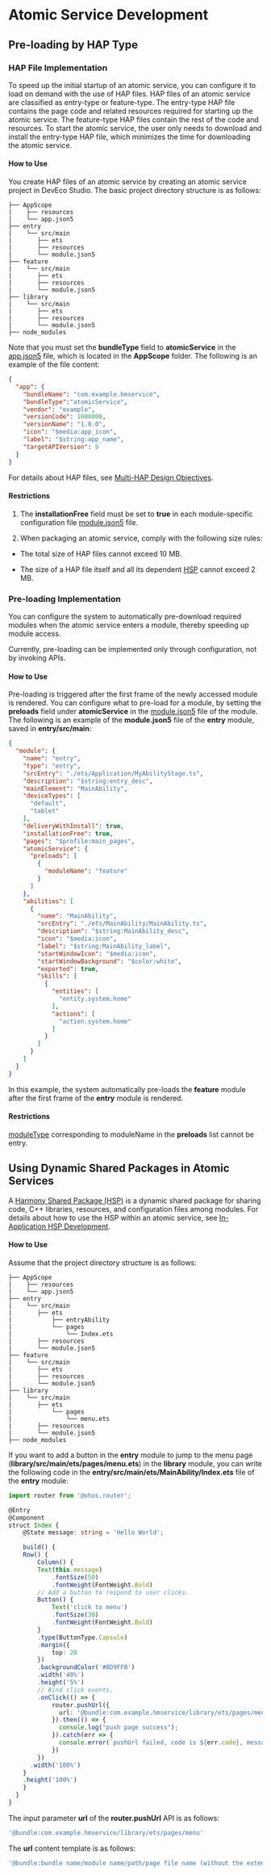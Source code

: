 # Atomic Service Development

## Pre-loading by HAP Type

### HAP File Implementation

To speed up the initial startup of an atomic service, you can configure it to load on demand with the use of HAP files. HAP files of an atomic service are classified as entry-type or feature-type. The entry-type HAP file contains the page code and related resources required for starting up the atomic service. The feature-type HAP files contain the rest of the code and resources. To start the atomic service, the user only needs to download and install the entry-type HAP file, which minimizes the time for downloading the atomic service.

#### How to Use

You create HAP files of an atomic service by creating an atomic service project in DevEco Studio. The basic project directory structure is as follows:

```
├── AppScope
|    ├── resources
|    └── app.json5
├── entry
|    └── src/main
|       ├── ets
|       ├── resources
|       └── module.json5
├── feature
|    └── src/main
|       ├── ets
|       ├── resources
|       └── module.json5
├── library
|    └── src/main
|       ├── ets
|       ├── resources
|       └── module.json5
├── node_modules
```

Note that you must set the **bundleType** field to **atomicService** in the [app.json5](app-configuration-file.md) file, which is located in the **AppScope** folder. The following is an example of the file content:

```json
{
  "app": {
    "bundleName": "com.example.hmservice",
    "bundleType":"atomicService",
    "vendor": "example",
    "versionCode": 1000000,
    "versionName": "1.0.0",
    "icon": "$media:app_icon",
    "label": "$string:app_name",
    "targetAPIVersion": 9
  }
}
```

For details about HAP files, see [Multi-HAP Design Objectives](multi-hap-objective.md).

#### Restrictions

1. The **installationFree** field must be set to **true** in each module-specific configuration file [module.json5](module-configuration-file.md) file.

2. When packaging an atomic service, comply with the following size rules:

- The total size of HAP files cannot exceed 10 MB.

- The size of a HAP file itself and all its dependent [HSP](in-app-hsp.md) cannot exceed 2 MB.


### Pre-loading Implementation

You can configure the system to automatically pre-download required modules when the atomic service enters a module, thereby speeding up module access.

Currently, pre-loading can be implemented only through configuration, not by invoking APIs.

#### How to Use

Pre-loading is triggered after the first frame of the newly accessed module is rendered. You can configure what to pre-load for a module, by setting the **preloads** field under **atomicService** in the [module.json5](module-configuration-file.md) file of the module. The following is an example of the **module.json5** file of the **entry** module, saved in **entry/src/main**:

```json
{
  "module": {
    "name": "entry",
    "type": "entry",
    "srcEntry": "./ets/Application/MyAbilityStage.ts",
    "description": "$string:entry_desc",
    "mainElement": "MainAbility",
    "deviceTypes": [
      "default",
      "tablet"
    ],
    "deliveryWithInstall": true,
    "installationFree": true,
    "pages": "$profile:main_pages",
    "atomicService": {
      "preloads": [
        {
          "moduleName": "feature"
        }
      ]
    },
    "abilities": [
      {
        "name": "MainAbility",
        "srcEntry": "./ets/MainAbility/MainAbility.ts",
        "description": "$string:MainAbility_desc",
        "icon": "$media:icon",
        "label": "$string:MainAbility_label",
        "startWindowIcon": "$media:icon",
        "startWindowBackground": "$color:white",
        "exported": true,
        "skills": [
          {
            "entities": [
              "entity.system.home"
            ],
            "actions": [
              "action.system.home"
            ]
          }
        ]
      }
    ]
  }
}
```

In this example, the system automatically pre-loads the **feature** module after the first frame of the **entry** module is rendered.

#### Restrictions

[moduleType](../reference/apis/js-apis-bundleManager.md#moduletype) corresponding to moduleName in the **preloads** list cannot be entry.

## Using Dynamic Shared Packages in Atomic Services

A [Harmony Shared Package (HSP)](shared-guide.md) is a dynamic shared package for sharing code, C++ libraries, resources, and configuration files among modules.
For details about how to use the HSP within an atomic service, see [In-Application HSP Development](in-app-hsp.md).

#### How to Use

Assume that the project directory structure is as follows:
```
├── AppScope
|    ├── resources
|    └── app.json5
├── entry
|    └── src/main
|       ├── ets
|           ├── entryAbility
|           └── pages
|               └── Index.ets
|       ├── resources
|       └── module.json5
├── feature
|    └── src/main
|       ├── ets
|       ├── resources
|       └── module.json5
├── library
|    └── src/main
|       ├── ets
|           └── pages
|               └── menu.ets
|       ├── resources
|       └── module.json5
├── node_modules
```

If you want to add a button in the **entry** module to jump to the menu page (**library/src/main/ets/pages/menu.ets**) in the **library** module, you can write the following code in the **entry/src/main/ets/MainAbility/Index.ets** file of the **entry** module:

```ts
import router from '@ohos.router';

@Entry
@Component
struct Index {
    @State message: string = 'Hello World';

    build() {
    Row() {
        Column() {
        Text(this.message)
            .fontSize(50)
            .fontWeight(FontWeight.Bold)
        // Add a button to respond to user clicks.
        Button() {
            Text('click to menu')
            .fontSize(30)
            .fontWeight(FontWeight.Bold)
        }
        .type(ButtonType.Capsule)
        .margin({
            top: 20
        })
        .backgroundColor('#0D9FFB')
        .width('40%')
        .height('5%')
        // Bind click events.
        .onClick(() => {
            router.pushUrl({
              url: '@bundle:com.example.hmservice/library/ets/pages/menu'
            }).then(() => {
              console.log("push page success");
            }).catch(err => {
              console.error(`pushUrl failed, code is ${err.code}, message is ${err.message}`);
            })
        })
      .width('100%')
    }
    .height('100%')
    }
  }
}
```

The input parameter **url** of the **router.pushUrl** API is as follows:
```ts
'@bundle:com.example.hmservice/library/ets/pages/menu'
```
The **url** content template is as follows:
```ts
'@bundle:bundle name/module name/path/page file name (without the extension .ets)'
```
